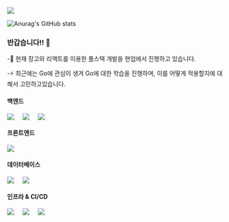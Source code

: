 <img src="https://capsule-render.vercel.app/api?type=waving&color=gradient&height=200&section=header&text=임재민의Github&fontSize=90" />

![Anurag's GitHub stats](https://github-readme-stats.vercel.app/api?username=woals182&show_icons=true&theme=dark&show_icons=true)

### 반갑습니다!! 👋

-🌱 현재 장고와 리액트를 이용한 풀스택 개발을 현업에서 진행하고 있습니다.

-⚡ 최근에는 Go에 관심이 생겨 Go에 대한 학습을 진행하며, 이를 어떻게 적용할지에 대해서 고민하고있습니다.

#### 백엔드
<div style="display: flex; gap: 20px;">
  <img src="https://img.shields.io/badge/Django-181717?style=plastic&logo=Django&logoColor=white"/>
  <img src="https://img.shields.io/badge/Fastapi-181717?style=plastic&logo=Fastapi&logoColor=white"/>
  <img src="https://img.shields.io/badge/GO-3776AB?style=plastic&logo=GO&logoColor=white"/>
</div>

#### 프론트엔드
<div style="display: flex; gap: 20px;">
  <img src="https://img.shields.io/badge/React-4479A1?style=plastic&logo=React&logoColor=white"/>
</div>

#### 데이터베이스
<div style="display: flex; gap: 20px;">
  <img src="https://img.shields.io/badge/MySQL-4479A1?style=plastic&logo=MySQL&logoColor=white"/>
  <img src="https://img.shields.io/badge/DynamoDB-4479A1?style=plastic&logo=DynamoDB&logoColor=white"/>
</div>

#### 인프라 & CI/CD
<div style="display: flex; gap: 20px;">
  <img src="https://img.shields.io/badge/Docker-2496ED?style=plastic&logo=Docker&logoColor=white"/>
  <img src="https://img.shields.io/badge/AWS-232F3E?style=plastic&logo=AWS&logoColor=white"/>
  <img src="https://img.shields.io/badge/Github-181717?style=plastic&logo=Github&logoColor=white"/>
</div>



<!--
**woals182/woals182** is a ✨ _special_ ✨ repository because its `README.md` (this file) appears on your GitHub profile.

Here are some ideas to get you started:

- 🔭 I’m currently working on ...
- 🌱 I’m currently learning ...
- 👯 I’m looking to collaborate on ...
- 🤔 I’m looking for help with ...
- 💬 Ask me about ...
- 📫 How to reach me: ...
- 😄 Pronouns: ...
- ⚡ Fun fact: ...
-->
